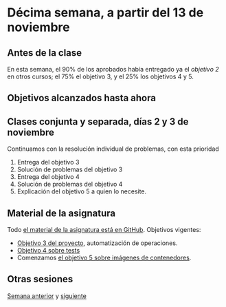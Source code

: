 # Décima semana, a partir del 13 de noviembre

## Antes de la clase

En esta semana, el 90% de los aprobados había entregado ya el *objetivo 2* en
otros cursos; el 75% el objetivo 3, y el 25% los objetivos 4 y 5.

## Objetivos alcanzados hasta ahora


## Clases conjunta y separada, días 2 y 3 de noviembre

Continuamos con la resolución individual de problemas, con esta prioridad

1. Entrega del objetivo 3
2. Solución de problemas del objetivo 3
3. Entrega del objetivo 4
4. Solución de problemas del objetivo 4
5. Explicación del objetivo 5 a quien lo necesite.

## Material de la asignatura

Todo [el material de la asignatura está en
GitHub](http://jj.github.io/IV). Objetivos vigentes:

* [Objetivo 3 del
  proyecto](http://jj.github.io/IV/documentos/proyecto/3.Automatizar),
  automatización de operaciones.
* [Objetivo 4 sobre
  tests](http://jj.github.io/IV/documentos/proyecto/4.Tests)
* Comenzamos [el objetivo 5 sobre imágenes de
  contenedores](http://jj.github.io/IV/documentos/proyecto/5.Docker).

## Otras sesiones

[Semana anterior](semana-09.md) y [siguiente](semana-11.md)
